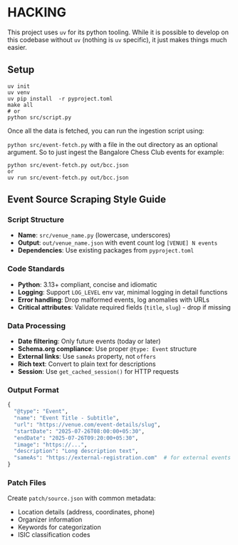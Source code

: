 # HACKING

This project uses `uv` for its python tooling. While it is possible to
develop on this codebase without `uv` (nothing is `uv` specific),
it just makes things much easier.

## Setup
```
uv init
uv venv
uv pip install  -r pyproject.toml
make all
# or
python src/script.py
```

Once all the data is fetched, you can run the ingestion script
using:

`python src/event-fetch.py` with a file in the out directory
as an optional argument. So to just ingest the Bangalore Chess Club
events for example:

```
python src/event-fetch.py out/bcc.json
or
uv run src/event-fetch.py out/bcc.json
```

## Event Source Scraping Style Guide

### Script Structure
- **Name**: `src/venue_name.py` (lowercase, underscores)
- **Output**: `out/venue_name.json` with event count log `[VENUE] N events`
- **Dependencies**: Use existing packages from `pyproject.toml`

### Code Standards
- **Python**: 3.13+ compliant, concise and idiomatic
- **Logging**: Support `LOG_LEVEL` env var, minimal logging in detail functions
- **Error handling**: Drop malformed events, log anomalies with URLs
- **Critical attributes**: Validate required fields (`title`, `slug`) - drop if missing

### Data Processing
- **Date filtering**: Only future events (today or later)
- **Schema.org compliance**: Use proper `@type: Event` structure
- **External links**: Use `sameAs` property, not `offers`
- **Rich text**: Convert to plain text for descriptions
- **Session**: Use `get_cached_session()` for HTTP requests

### Output Format
```python
{
  "@type": "Event",
  "name": "Event Title - Subtitle",
  "url": "https://venue.com/event-details/slug",
  "startDate": "2025-07-26T08:00:00+05:30",
  "endDate": "2025-07-26T09:20:00+05:30",
  "image": "https://...",
  "description": "Long description text",
  "sameAs": "https://external-registration.com"  # for external events
}
```

### Patch Files
Create `patch/source.json` with common metadata:

- Location details (address, coordinates, phone)
- Organizer information
- Keywords for categorization
- ISIC classification codes
